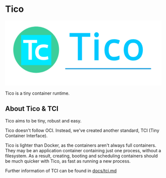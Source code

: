 # Tico

![Tico Logo](./docs/img/tico.png)

Tico is a tiny container runtime.

## About Tico & TCI

Tico aims to be tiny, robust and easy.

Tico doesn't follow OCI. Instead, we've created another standard, TCI (Tiny Container Interface).

Tico is lighter than Docker, as the containers aren't always full containers. They may be an application container containing just one process, without a filesystem. As a result, creating, booting and scheduling containers should be much quicker with Tico, as fast as running a new process.

Further information of TCI can be found in [docs/tci.md](docs/tci.md)
